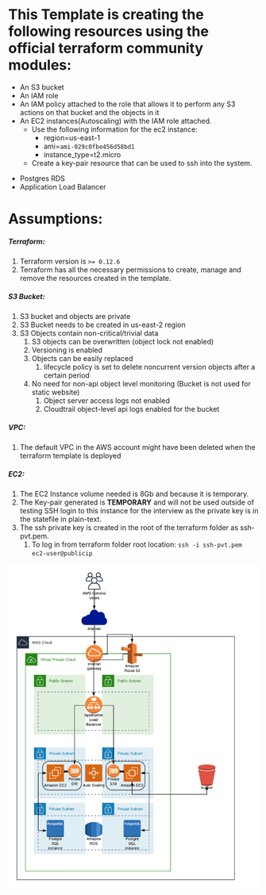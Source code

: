 # This Template is creating the following resources using the official terraform community modules:

* An S3 bucket
* An IAM role
* An IAM policy attached to the role that allows it to perform any S3 actions on that bucket and the objects in it
* An EC2 instances(Autoscaling) with the IAM role attached.
  - Use the following information for the ec2 instance:
    - region=us-east-1
    - ami=`ami-029c0fbe456d58bd1`
    - instance_type=t2.micro
  - Create a key-pair resource that can be used to ssh into the system.

- Postgres RDS
- Application Load Balancer

# **Assumptions:**

##### Terraform:

1. Terraform version is `>= 0.12.6`
2. Terraform has all the necessary permissions to create, manage and remove the resources created in the template.

##### S3 Bucket:

1. S3 bucket and objects are private
2. S3 Bucket needs to be created in us-east-2 region
3. S3 Objects contain non-critical/trivial data
   1. S3 objects can be overwritten (object lock not enabled)
   2. Versioning is enabled
   3. Objects can be easily replaced
      1. lifecycle policy is set to delete noncurrent version objects after a certain period
   4. No need for non-api object level monitoring (Bucket is not used for static website)
      1. Object server access logs not enabled
      2. Cloudtrail object-level api logs enabled for the bucket

##### VPC:

1. The default VPC in the AWS account might have been deleted when the terraform template is deployed

##### EC2:

1. The EC2 Instance volume needed is 8Gb and because it is temporary.
2. The Key-pair generated is **TEMPORARY** and will not be used outside of testing SSH login to this instance for the interview as the private key is in the statefile in plain-text.
3. The ssh private key is created in the root of the terraform folder as ssh-pvt.pem.
   1. To log in from terraform folder root location:  `ssh -i ssh-pvt.pem ec2-user@publicip`

![Architecture Diagram](./diagram/john.png)
